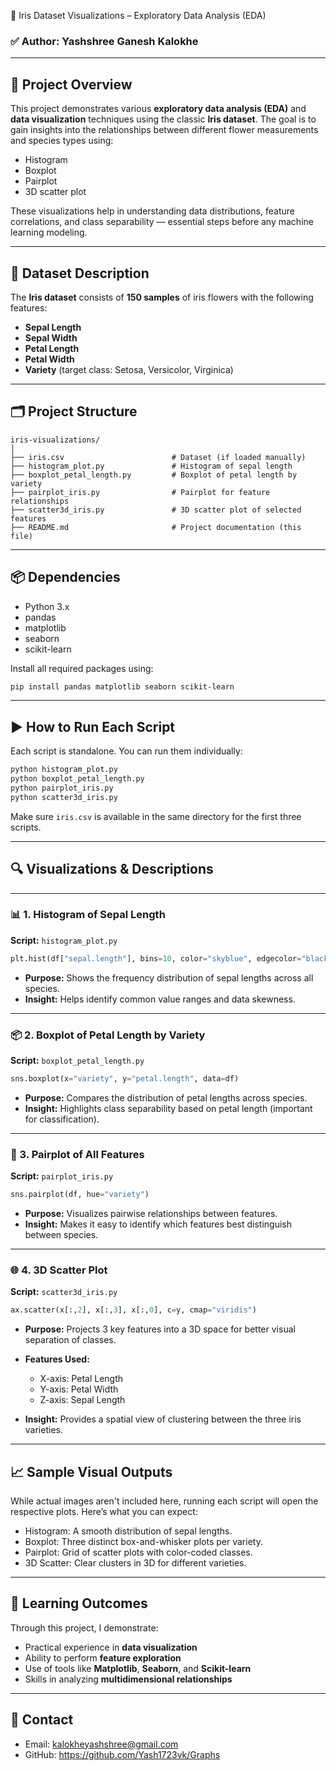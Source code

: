🌼 Iris Dataset Visualizations – Exploratory Data Analysis (EDA)

### ✅ Author: Yashshree Ganesh Kalokhe
---

## 📌 Project Overview

This project demonstrates various **exploratory data analysis (EDA)** and **data visualization** techniques using the classic **Iris dataset**. The goal is to gain insights into the relationships between different flower measurements and species types using:

* Histogram
* Boxplot
* Pairplot
* 3D scatter plot

These visualizations help in understanding data distributions, feature correlations, and class separability — essential steps before any machine learning modeling.

---

## 🧠 Dataset Description

The **Iris dataset** consists of **150 samples** of iris flowers with the following features:

* **Sepal Length**
* **Sepal Width**
* **Petal Length**
* **Petal Width**
* **Variety** (target class: Setosa, Versicolor, Virginica)

---

## 🗂️ Project Structure

```
iris-visualizations/
│
├── iris.csv                        # Dataset (if loaded manually)
├── histogram_plot.py               # Histogram of sepal length
├── boxplot_petal_length.py         # Boxplot of petal length by variety
├── pairplot_iris.py                # Pairplot for feature relationships
├── scatter3d_iris.py               # 3D scatter plot of selected features
├── README.md                       # Project documentation (this file)
```

---

## 📦 Dependencies

* Python 3.x
* pandas
* matplotlib
* seaborn
* scikit-learn

Install all required packages using:

```bash
pip install pandas matplotlib seaborn scikit-learn
```

---

## ▶️ How to Run Each Script

Each script is standalone. You can run them individually:

```bash
python histogram_plot.py
python boxplot_petal_length.py
python pairplot_iris.py
python scatter3d_iris.py
```

Make sure `iris.csv` is available in the same directory for the first three scripts.

---

## 🔍 Visualizations & Descriptions

---

### 📊 1. Histogram of Sepal Length

**Script:** `histogram_plot.py`

```python
plt.hist(df["sepal.length"], bins=10, color="skyblue", edgecolor="black")
```

* **Purpose:** Shows the frequency distribution of sepal lengths across all species.
* **Insight:** Helps identify common value ranges and data skewness.

---

### 📦 2. Boxplot of Petal Length by Variety

**Script:** `boxplot_petal_length.py`

```python
sns.boxplot(x="variety", y="petal.length", data=df)
```

* **Purpose:** Compares the distribution of petal lengths across species.
* **Insight:** Highlights class separability based on petal length (important for classification).

---

### 🔗 3. Pairplot of All Features

**Script:** `pairplot_iris.py`

```python
sns.pairplot(df, hue="variety")
```

* **Purpose:** Visualizes pairwise relationships between features.
* **Insight:** Makes it easy to identify which features best distinguish between species.

---

### 🌐 4. 3D Scatter Plot

**Script:** `scatter3d_iris.py`

```python
ax.scatter(x[:,2], x[:,3], x[:,0], c=y, cmap="viridis")
```

* **Purpose:** Projects 3 key features into a 3D space for better visual separation of classes.

* **Features Used:**

  * X-axis: Petal Length
  * Y-axis: Petal Width
  * Z-axis: Sepal Length

* **Insight:** Provides a spatial view of clustering between the three iris varieties.

---

## 📈 Sample Visual Outputs

While actual images aren't included here, running each script will open the respective plots. Here’s what you can expect:

* Histogram: A smooth distribution of sepal lengths.
* Boxplot: Three distinct box-and-whisker plots per variety.
* Pairplot: Grid of scatter plots with color-coded classes.
* 3D Scatter: Clear clusters in 3D for different varieties.

---

## 🧪 Learning Outcomes

Through this project, I demonstrate:

* Practical experience in **data visualization**
* Ability to perform **feature exploration**
* Use of tools like **Matplotlib**, **Seaborn**, and **Scikit-learn**
* Skills in analyzing **multidimensional relationships**

---

## 📧 Contact

* Email: kalokheyashshree@gmail.com
* GitHub: https://github.com/Yash1723vk/Graphs
